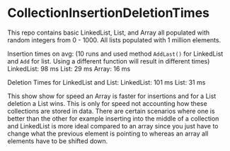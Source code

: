# CollectionInsertionDeletionTimes
This repo contains basic LinkedList, List, and Array all populated with random integers from 0 - 1000. All lists populated with 1 million elements.

Insertion times on avg: (10 runs and used method `AddLast()` for LinkedList and `Add` for list. Using a different function will result in different times)
LinkedList: 98 ms
List: 29 ms
Array: 16 ms

Deletion Times for LinkedList and List:
LinkedList: 101 ms
List: 31 ms

This show show for speed an Array is faster for insertions and for a List deletion a List wins. This is only for speed not accounting how these collections are stored in data. There are certain scenarios where one is better than the other for example inserting into the middle of a collection and LinkedList is more ideal compared to an array since you just have to change what the previous element is pointing to whereas an array all elements have to be shifted down.
